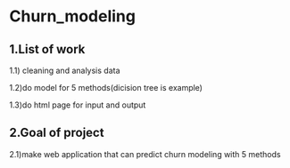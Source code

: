 # Churn_modeling
## 1.List of work

1.1) cleaning and analysis data

1.2)do model for 5 methods(dicision tree is example)

1.3)do html page for input and output


## 2.Goal of project

2.1)make web application that can predict churn modeling with 5 methods
